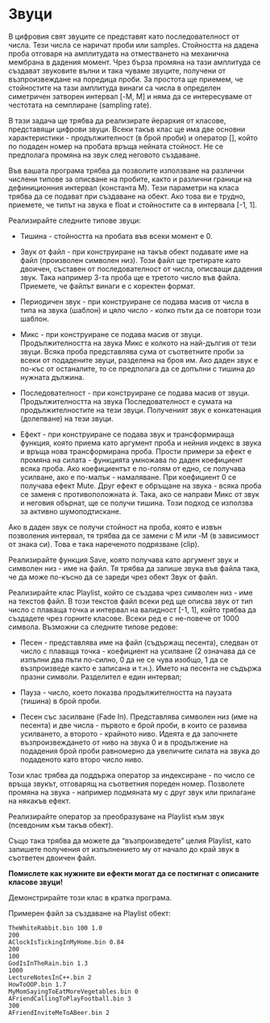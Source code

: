 # Звуци

В цифровия свят звуците се представят като последователност от числа. Тези числа се наричат проби или samples. Стойността на дадена проба отговаря на амплитудата на отместването на механична мембрана в дадения момент. Чрез бърза промяна на тази амплитуда се създават звуковите вълни и така чуваме звуците, получени от възпроизвеждане на поредица проби. За простота ще приемем, че стойностите на тази амплитуда винаги са числа в определен симетричен затворен интервал [-M, M] и няма да се интересуваме от честотата на семплиране (sampling rate).

В тази задача ще трябва да реализирате йерархия от класове, представящи цифрови звуци. Всеки такъв клас ще има две основни характеристики - продължителност (в брой проби) и оператор [], който по подаден номер на пробата връща нейната стойност. Не се предполага промяна на звук след неговото създаване.

Във вашата програма трябва да позволите използване на различни числени типове за описване на пробите, както и различни граници на дефиниционния интервал (константа M). Тези параметри на класа трябва да се подават при създаване на обект. Ако това ви е трудно, приемете, че типът на звука е float и стойностите са в интервала [-1, 1].

Реализирайте следните типове звуци:

- Тишина - стойността на пробата във всеки момент е 0.

- Звук от файл - при конструиране на такъв обект подавате име на файл (произволен символен низ). Този файл ще третирате като двоичен, съставен от последователност от числа, описващи дадения звук. Така например 3-та проба ще е третото число във файла. Приемете, че файлът винаги е с коректен формат.

- Периодичен звук - при конструиране се подава масив от числа в типа на звука (шаблон) и цяло число - колко пъти да се повтори този шаблон.

- Микс - при конструиране се подава масив от звуци. Продължителността на звука Микс е колкото на най-дългия от тези звуци. Всяка проба представлява сума от съответните проби за всеки от подадените звуци, разделена на броя им. Ако даден звук е по-къс от останалите, то се предполага да се допълни с тишина до нужната дължина.

- Последователност - при конструиране се подава масив от звуци. Продължителността на звука Последователност е сумата на продължителностите на тези звуци. Полученият звук е конкатенация (долепване) на тези звуци.

- Ефект - при конструиране се подава звук и трансформираща функция, която приема като аргумент проба и нейния индекс в звука и връща нова трансформирана проба. Прости примери за ефект е промяна на силата - функцията умножава по даден коефициент всяка проба. Ако коефициентът е по-голям от едно, се получава усилване, ако е по-малък - намаляване. При коефициент 0 се получава ефект Mute. Друг ефект е обръщане на звука - всяка проба се заменя с противоположната ѝ. Така, ако се направи Микс от звук и неговия обърнат, ще се получи тишина. Този подход се използва за активно шумоподтискане.

Ако в даден звук се получи стойност на проба, която е извън позволения интервал, тя трябва да се замени с M или -M (в зависимост от знака си). Това е така нареченото подрязване (clip).

Реализирайте функция Save, която получава като аргумент звук и символен низ - име на файл. Тя трябва да запише звука във файла така, че да може по-късно да се зареди чрез обект Звук от файл.

Реализирайте клас Playlist, който се създава чрез символен низ - име на текстов файл. В този текстов файл всеки ред ще описва звук от тип число с плаваща точка и интервал на валидност [-1, 1], който трябва да създадете чрез горните класове. Всеки ред е с не-повече от 1000 символа. Възможни са следните типове редове:

- Песен - представлява име на файл (съдържащ песента), следван от число с плаваща точка - коефициент на усилване (2 означава да се изпълни два пъти по-силно, 0 да не се чува изобщо, 1 да се възпроизведе както е записана и т.н.). Името на песента не съдържа празни символи. Разделител е един интервал;

- Пауза - число, което показва продължителността на паузата (тишина) в брой проби.

- Песен със засилване (Fade In). Представлява символен низ (име на песента) и две числа - първото е брой проби, в които се развива усилването, а второто - крайното ниво. Идеята е да започнете възпроизвеждането от ниво на звука 0 и в продължение на подадения брой проби равномерно да увеличите силата на звука до подаденото като второ число ниво.

Този клас трябва да поддържа оператор за индексиране - по число се връща звукът, отговарящ на съответния пореден номер. Позволете промяна на звука - например подмяната му с друг звук или прилагане на някакъв ефект.

Реализирайте оператор за преобразуване на Playlist към звук (псевдоним към такъв обект).

Също така трябва да можете да “възпроизведете” целия Playlist, като запишете получения от изпълнението му от начало до край звук в съответен двоичен файл.

**Помислете как нужните ви ефекти могат да се постигнат с описаните класове звуци!**

Демонстрирайте този клас в кратка програма.

Примерен файл за създаване на Playlist обект:

```
TheWhiteRabbit.bin 100 1.0
200
AClockIsTickingInMyHome.bin 0.84
200
100
GodIsInTheRain.bin 1.3
1000
LectureNotesInC++.bin 2
HowToOOP.bin 1.7
MyMomSayingToEatMoreVegetables.bin 0
AFriendCallingToPlayFootball.bin 3
300 
AFriendInviteMeToABeer.bin 2
```
